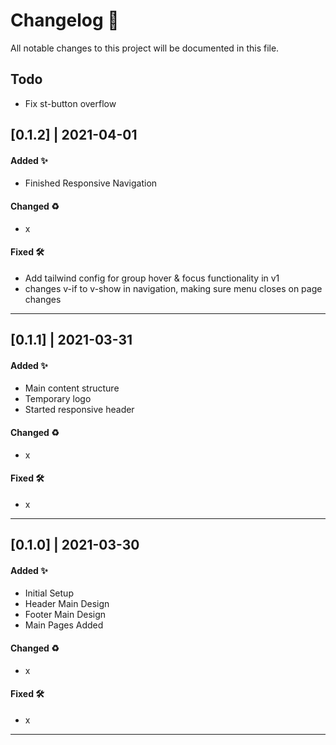 # Changelog 📝

All notable changes to this project will be documented in this file.

## Todo

- Fix st-button overflow

## [0.1.2] | 2021-04-01

#### Added ✨

- Finished Responsive Navigation

#### Changed ♻

- x

#### Fixed 🛠

- Add tailwind config for group hover & focus functionality in v1
- changes v-if to v-show in navigation, making sure menu closes on page changes

---

## [0.1.1] | 2021-03-31

#### Added ✨

- Main content structure
- Temporary logo
- Started responsive header

#### Changed ♻

- x

#### Fixed 🛠

- x

---

## [0.1.0] | 2021-03-30

#### Added ✨

- Initial Setup
- Header Main Design
- Footer Main Design
- Main Pages Added

#### Changed ♻

- x

#### Fixed 🛠

- x

---
